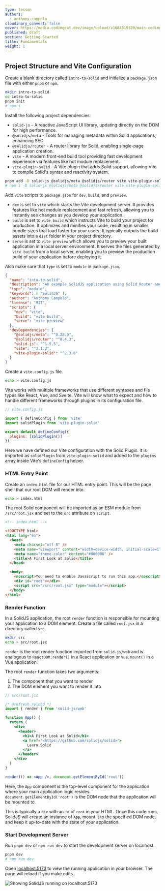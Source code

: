 ```yaml
---
type: lesson
authors:
  - anthony-campolo
cloudinary_convert: false
cover: https://media.codingcat.dev/image/upload/v1684519320/main-codingcatdev-photo/courses/solidjs-intro/fundamentals.png
published: draft
section: Getting Started
title: Fundamentals
weight: 1
---
```


## Project Structure and Vite Configuration

Create a blank directory called `intro-to-solid` and initialize a `package.json` file with either `pnpm` or `npm`.

```bash
mkdir intro-to-solid
cd intro-to-solid
pnpm init
# npm i
```

Install the following project dependencies:

- `solid-js` - A reactive JavaScript UI library, updating directly on the DOM for high performance.
- `@solidjs/meta` - Tools for managing metadata within Solid applications, enhancing SEO.
- `@solidjs/router` - A router library for Solid, enabling single-page application creation.
- `vite` - A modern front-end build tool providing fast development experience via features like hot module replacement.
- `vite-plugin-solid` - A Vite plugin that adds Solid support, allowing Vite to compile Solid's syntax and reactivity system.

```bash
pnpm add -D solid-js @solidjs/meta @solidjs/router vite vite-plugin-solid
# npm i -D solid-js @solidjs/meta @solidjs/router vite vite-plugin-solid
```

Add `vite` scripts to `package.json` for `dev`, `build`, and `preview`.

- `dev` is set to `vite` which starts the Vite development server. It provides features like hot module replacement and fast refresh, allowing you to instantly see changes as you develop your application.
- `build` is set to `vite build` which instructs Vite to build your project for production. It optimizes and minifies your code, resulting in smaller bundle sizes that load faster for your users. It typically outputs the build assets into a `dist` folder in your project directory.
- `serve` is set to `vite preview` which allows you to preview your built application in a local server environment. It serves the files generated by `vite build` from a local server, enabling you to preview the production build of your application before deploying it.

Also make sure that `type` is set to `module` in `package.json`.

```json
{
  "name": "into-to-solid",
  "description": "An example SolidJS application using Solid Router and Vite",
  "type": "module",
  "keywords": [ "SolidJS" ],
  "author": "Anthony Campolo",
  "license": "MIT",
  "scripts": {
    "dev": "vite",
    "build": "vite build",
    "serve": "vite preview"
  },
  "devDependencies": {
    "@solidjs/meta": "^0.28.0",
    "@solidjs/router": "^0.4.3",
    "solid-js": "^1.5.5",
    "vite": "^3.1.3",
    "vite-plugin-solid": "^2.3.6"
  }
}
```

Create a `vite.config.js` file.

```bash
echo > vite.config.js
```

Vite works with multiple frameworks that use different syntaxes and file types like React, Vue, and Svelte. Vite will know what to expect and how to handle different frameworks through plugins in its configuration file. 

```js
// vite.config.js

import { defineConfig } from 'vite'
import solidPlugin from 'vite-plugin-solid'

export default defineConfig({
  plugins: [solidPlugin()]
})
```

Here we have defined our Vite configuration with the Solid Plugin. It is imported as `solidPlugin` from `vite-plugin-solid` and added to the `plugins` array inside Vite's `defineConfig` helper.

### HTML Entry Point

Create an `index.html` file for our HTML entry point. This will be the page shell that our root DOM will render into.

```bash
echo > index.html
```

The root Solid component will be imported as an ESM module from `/src/root.jsx` and set to the `src` attribute on `script`.

```html
<!-- index.html -->

<!DOCTYPE html>
<html lang="en">
  <head>
    <meta charset="utf-8" />
    <meta name="viewport" content="width=device-width, initial-scale=1" />
    <meta name="theme-color" content="#000000" />
    <title>A First Look at Solid</title>
  </head>

  <body>
    <noscript>You need to enable JavaScript to run this app.</noscript>
    <div id="root"></div>
    <script src="/src/root.jsx" type="module"></script>
  </body>
</html>
```

### Render Function

In a SolidJS application, the root `render` function is responsible for mounting your application to a DOM element. Create a file called `root.jsx` in a directory called `src`.

```bash
mkdir src
echo > src/root.jsx
```

`render` is the root render function imported from `solid-js/web` and is analogous to `ReactDOM.render()` in a React application or `Vue.mount()` in a Vue application.

The root `render` function takes two arguments:

1. The component that you want to render
2. The DOM element you want to render it into

```jsx
// src/root.jsx

/* @refresh reload */
import { render } from 'solid-js/web'

function App() {
  return (
    <div>
      <header>
        <h1>A First Look at Solid</h1>
        <a href="<https://github.com/solidjs/solid>">
          Learn Solid
        </a>
      </header>
    </div>
  )
}

render(() => <App />, document.getElementById('root'))
```

Here, the `App` component is the top-level component for the application where your main application logic resides. `document.getElementById('root')` is the DOM node that the application will be mounted to.

This is typically a `div` with an `id` of `root` in your HTML. Once this code runs, SolidJS will create an instance of `App`, mount it to the specified DOM node, and keep it up-to-date with the state of your application.

### Start Development Server

Run `pnpm dev` or `npm run dev` to start the development server on localhost.

```bash
pnpm dev
# npm run dev
```

Open [localhost:5173](http://localhost:5173/) to view the running application in your browser. The page will reload if you make edits.

![Showing SolidJS running on localhost:5173](https://media.codingcat.dev/image/upload/v1684519512/main-codingcatdev-photo/courses/solidjs-intro/01-solid-home-page-on-localhost-5173.png)